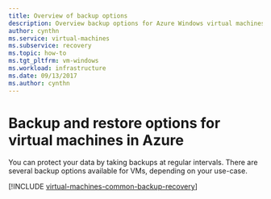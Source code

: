 ```yaml
---
title: Overview of backup options
description: Overview backup options for Azure Windows virtual machines.
author: cynthn
ms.service: virtual-machines
ms.subservice: recovery
ms.topic: how-to
ms.tgt_pltfrm: vm-windows
ms.workload: infrastructure
ms.date: 09/13/2017
ms.author: cynthn
---
```


# Backup and restore options for virtual machines in Azure
You can protect your data by taking backups at regular intervals. There are several backup options available for VMs, depending on your use-case.

[!INCLUDE [virtual-machines-common-backup-recovery](../../../includes/virtual-machines-common-backup-recovery.md)]